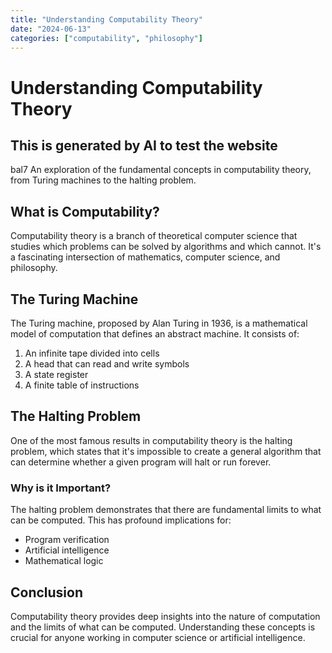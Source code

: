 ```yaml
---
title: "Understanding Computability Theory"
date: "2024-06-13"
categories: ["computability", "philosophy"]
---
```


# Understanding Computability Theory


## This is generated by AI to test the website


bal7
An exploration of the fundamental concepts in computability theory, from Turing machines to the halting problem.

## What is Computability?

Computability theory is a branch of theoretical computer science that studies which problems can be solved by algorithms and which cannot. It's a fascinating intersection of mathematics, computer science, and philosophy.

## The Turing Machine

The Turing machine, proposed by Alan Turing in 1936, is a mathematical model of computation that defines an abstract machine. It consists of:

1. An infinite tape divided into cells
2. A head that can read and write symbols
3. A state register
4. A finite table of instructions

## The Halting Problem

One of the most famous results in computability theory is the halting problem, which states that it's impossible to create a general algorithm that can determine whether a given program will halt or run forever.

### Why is it Important?

The halting problem demonstrates that there are fundamental limits to what can be computed. This has profound implications for:

- Program verification
- Artificial intelligence
- Mathematical logic

## Conclusion

Computability theory provides deep insights into the nature of computation and the limits of what can be computed. Understanding these concepts is crucial for anyone working in computer science or artificial intelligence. 
